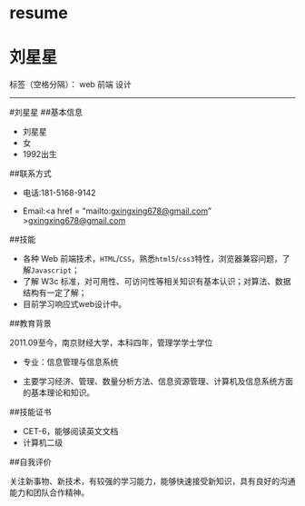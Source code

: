 resume
======

# 刘星星

标签（空格分隔）： web 前端 设计

---

#刘星星
##基本信息

 - 刘星星
 - 女
 - 1992出生

##联系方式


 - 电话:181-5168-9142
      
 - Email:<a href = "mailto:gxingxing678@gmail.com” >gxingxing678@gmail.com</a>

##技能

   

 - 各种 Web 前端技术，`HTML`/`CSS`，熟悉`html5`/`css3`特性，浏览器兼容问题，了解`Javascript`；
 - 了解 W3c 标准，对可用性、可访问性等相关知识有基本认识；对算法、数据结构有一定了解；
 - 目前学习响应式web设计中。

##教育背景

2011.09至今，南京财经大学，本科四年，管理学学士学位

 - 专业：信息管理与信息系统

 - 主要学习经济、管理、数量分析方法、信息资源管理、计算机及信息系统方面的基本理论和知识。

##技能证书

 - CET-6，能够阅读英文文档
 - 计算机二级

##自我评价

关注新事物、新技术，有较强的学习能力，能够快速接受新知识，具有良好的沟通能力和团队合作精神。
